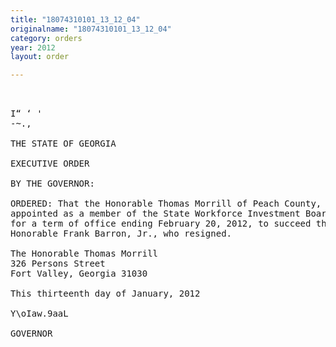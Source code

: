 ```yaml
---
title: "18074310101_13_12_04"
originalname: "18074310101_13_12_04"
category: orders
year: 2012
layout: order

---
```

<pre>
   

I“ ‘ '
-~.,

THE STATE OF GEORGIA

EXECUTIVE ORDER

BY THE GOVERNOR:

ORDERED: That the Honorable Thomas Morrill of Peach County, Georgia, is
appointed as a member of the State Workforce Investment Board,
for a term of office ending February 20, 2012, to succeed the
Honorable Frank Barron, Jr., who resigned.

The Honorable Thomas Morrill
326 Persons Street
Fort Valley, Georgia 31030

This thirteenth day of January, 2012

Y\oIaw.9aaL

GOVERNOR

</pre>
